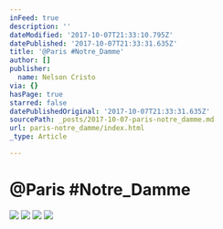 ```yaml
---
inFeed: true
description: ''
dateModified: '2017-10-07T21:33:10.795Z'
datePublished: '2017-10-07T21:33:31.635Z'
title: '@Paris #Notre_Damme'
author: []
publisher:
  name: Nelson Cristo
via: {}
hasPage: true
starred: false
datePublishedOriginal: '2017-10-07T21:33:31.635Z'
sourcePath: _posts/2017-10-07-paris-notre_damme.md
url: paris-notre_damme/index.html
_type: Article

---
```

# @Paris \#Notre\_Damme
![](https://the-grid-user-content.s3-us-west-2.amazonaws.com/e98860c7-c916-44a6-b263-59fd20eaf5c5.jpg)
![](https://the-grid-user-content.s3-us-west-2.amazonaws.com/85a05767-6b53-4dbc-b724-2d322da81586.jpg)
![](https://the-grid-user-content.s3-us-west-2.amazonaws.com/3dbbdefb-c3c3-44f1-a9ab-7a483aa50bc8.jpg)
![](https://the-grid-user-content.s3-us-west-2.amazonaws.com/38a967e6-79f7-4b15-968e-0b825786f0f6.jpg)